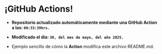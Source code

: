 # ¡GitHub Actions!
* **Repositorio actualizado automáticamente mediante una GitHub Action a las: `00:33:39hrs.`**
* **Modificado el día: `30, del mes de mayo, del año 2025.`**

* Ejemplo sencillo de cómo la **Action** modifica este archivo README.md.
